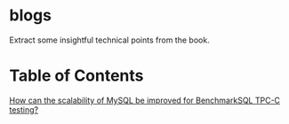 # blogs
Extract some insightful technical points from the book.



# Table of Contents
[How can the scalability of MySQL be improved for BenchmarkSQL TPC-C testing?](scalability.md)
